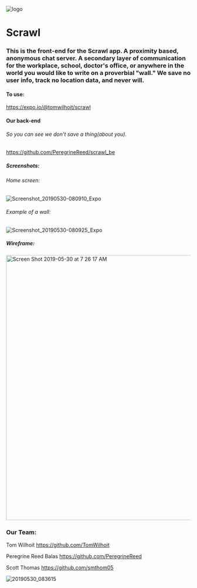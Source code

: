 ![logo](https://user-images.githubusercontent.com/38082195/58639093-7da17180-82b3-11e9-826f-5517538bd291.png)

# Scrawl

### This is the front-end for the Scrawl app. A proximity based, anonymous chat server. A secondary layer of communication for the workplace, school, doctor's office, or anywhere in the world you would like to write on a proverbial "wall." We save no user info, track no location data, and never will. 

#### To use:
https://expo.io/@tomwilhoit/scrawl

#### Our back-end 
###### So you can see we don't save a thing(about you).
https://github.com/PeregrineReed/scrawl_be

##### Screenshots:
###### Home screen:
![Screenshot_20190530-080910_Expo](https://user-images.githubusercontent.com/38082195/58639154-a3c71180-82b3-11e9-9ef8-6346585669bc.jpg)

###### Example of a wall:
![Screenshot_20190530-080925_Expo](https://user-images.githubusercontent.com/38082195/58639199-b8a3a500-82b3-11e9-9cdc-a6aecbb8eea2.jpg)








##### Wireframe:
<img width="724" alt="Screen Shot 2019-05-30 at 7 26 17 AM" src="https://user-images.githubusercontent.com/38082195/58638759-bc82f780-82b2-11e9-9a6a-228511ffb98f.png">


### Our Team:

Tom Wilhoit            https://github.com/TomWilhoit

Peregrine Reed Balas   https://github.com/PeregrineReed

Scott Thomas           https://github.com/smthom05

![20190530_083615](https://user-images.githubusercontent.com/38082195/58640483-6e6ff300-82b6-11e9-84eb-821b72f35831.jpg)

